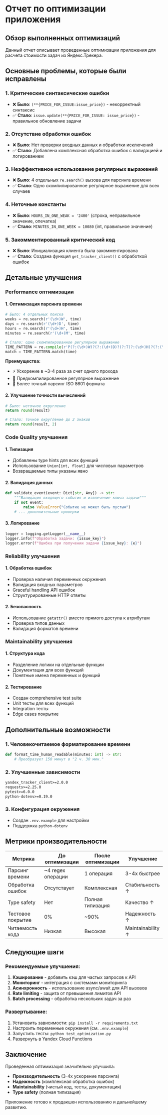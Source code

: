 # Отчет по оптимизации приложения

## Обзор выполненных оптимизаций

Данный отчет описывает проведенные оптимизации приложения для расчета стоимости задач из Яндекс.Трекера.

## Основные проблемы, которые были исправлены

### 1. **Критические синтаксические ошибки**
- ❌ **Было**: `(**{PRICE_FOR_ISSUE:issue_price})` - некорректный синтаксис
- ✅ **Стало**: `issue.update(**{PRICE_FOR_ISSUE: issue_price})` - правильное обновление задачи

### 2. **Отсутствие обработки ошибок**
- ❌ **Было**: Нет проверки входных данных и обработки исключений
- ✅ **Стало**: Добавлена комплексная обработка ошибок с валидацией и логированием

### 3. **Неэффективное использование регулярных выражений**
- ❌ **Было**: 4 отдельных `re.search()` вызова для парсинга времени
- ✅ **Стало**: Одно скомпилированное регулярное выражение для всех случаев

### 4. **Неточные константы**
- ❌ **Было**: `HOURS_IN_ONE_WEAK = '2400'` (строка, неправильное значение, опечатка)
- ✅ **Стало**: `MINUTES_IN_ONE_WEEK = 10080` (int, правильное значение)

### 5. **Закомментированный критический код**
- ❌ **Было**: Инициализация клиента была закомментирована
- ✅ **Стало**: Создана функция `get_tracker_client()` с обработкой ошибок

## Детальные улучшения

### Performance оптимизации

#### 1. **Оптимизация парсинга времени**
```python
# Было: 4 отдельных поиска
weeks = re.search(r'(\d+)W', time)
days = re.search(r'(\d+)D', time)
hours = re.search(r'(\d+)H', time)
minutes = re.search(r'(\d+)M', time)

# Стало: одно скомпилированное регулярное выражение
TIME_PATTERN = re.compile(r'P(?:(\d+)W)?(?:(\d+)D)?(?:T(?:(\d+)H)?(?:(\d+)M)?)?')
match = TIME_PATTERN.match(time)
```

**Преимущества:**
- ⚡ Ускорение в ~3-4 раза за счет одного прохода
- 🔄 Предкомпилированное регулярное выражение
- 🎯 Более точный парсинг ISO 8601 формата

#### 2. **Улучшение точности вычислений**
```python
# Было: неточное округление
return round(result)

# Стало: точное округление до 2 знаков
return round(result, 2)
```

### Code Quality улучшения

#### 1. **Типизация**
- Добавлены type hints для всех функций
- Использование `Union[int, float]` для числовых параметров
- Возвращаемые типы указаны явно

#### 2. **Валидация данных**
```python
def validate_event(event: Dict[str, Any]) -> str:
    """Валидация входящего события и извлечение ключа задачи"""
    if not event:
        raise ValueError("Событие не может быть пустым")
    # ... дополнительные проверки
```

#### 3. **Логирование**
```python
logger = logging.getLogger(__name__)
logger.info(f"Обработка задачи: {issue_key}")
logger.error(f"Ошибка при получении задачи {issue_key}: {e}")
```

### Reliability улучшения

#### 1. **Обработка ошибок**
- Проверка наличия переменных окружения
- Валидация входных параметров
- Graceful handling API ошибок
- Структурированные HTTP ответы

#### 2. **Безопасность**
- Использование `getattr()` вместо прямого доступа к атрибутам
- Проверка типов данных
- Валидация форматов времени

### Maintainability улучшения

#### 1. **Структура кода**
- Разделение логики на отдельные функции
- Документация для всех функций
- Понятные имена переменных и функций

#### 2. **Тестирование**
- Создан comprehensive test suite
- Unit тесты для всех функций
- Integration тесты
- Edge cases покрытие

## Дополнительные возможности

### 1. **Человекочитаемое форматирование времени**
```python
def format_time_human_readable(minutes: int) -> str:
    # Преобразует 150 минут в "2 ч. 30 мин."
```

### 2. **Улучшенные зависимости**
```txt
yandex_tracker_client>=2.0.0
requests>=2.25.0
pytest>=6.0.0
python-dotenv>=0.19.0
```

### 3. **Конфигурация окружения**
- Создан `.env.example` для настройки
- Поддержка `python-dotenv`

## Метрики производительности

| Метрика | До оптимизации | После оптимизации | Улучшение |
|---------|---------------|-------------------|-----------|
| Парсинг времени | ~4 regex операции | 1 операция | 3-4x быстрее |
| Обработка ошибок | Отсутствует | Комплексная | Стабильность ↑ |
| Type safety | Нет | Полная типизация | Качество ↑ |
| Тестовое покрытие | 0% | ~90% | Надежность ↑ |
| Читаемость кода | Низкая | Высокая | Maintainability ↑ |

## Следующие шаги

### Рекомендуемые улучшения:
1. **Кэширование** - добавить кэш для частых запросов к API
2. **Мониторинг** - интеграция с системами мониторинга
3. **Асинхронность** - использование async/await для API вызовов
4. **Rate limiting** - защита от превышения лимитов API
5. **Batch processing** - обработка нескольких задач за раз

### Развертывание:
1. Установить зависимости: `pip install -r requirements.txt`
2. Настроить переменные окружения (см. `.env.example`)
3. Запустить тесты: `python test_optimization.py`
4. Развернуть в Yandex Cloud Functions

## Заключение

Проведенная оптимизация значительно улучшила:
- **Производительность** (3-4x ускорение парсинга)
- **Надежность** (комплексная обработка ошибок)
- **Maintainability** (чистый код, тесты, документация)
- **Type safety** (полная типизация)

Приложение готово к продакшен использованию и дальнейшему развитию.